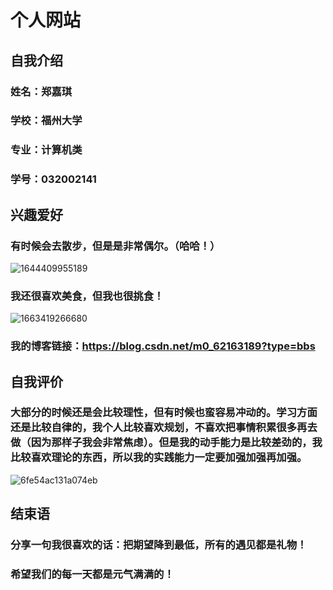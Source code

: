 # 个人网站
## 自我介绍
### 姓名：郑嘉琪
### 学校：福州大学
### 专业：计算机类
### 学号：032002141
## 兴趣爱好
### 有时候会去散步，但是是非常偶尔。（哈哈！）
![1644409955189](https://user-images.githubusercontent.com/112711581/190857596-adc46b27-25bb-4b79-9384-00afec91e1f0.jpg)
### 我还很喜欢美食，但我也很挑食！
![1663419266680](https://user-images.githubusercontent.com/112711581/190857877-508749ff-e901-4266-86e8-861e7021ec8c.jpg)
### 我的博客链接：https://blog.csdn.net/m0_62163189?type=bbs
## 自我评价
### 大部分的时候还是会比较理性，但有时候也蛮容易冲动的。学习方面还是比较自律的，我个人比较喜欢规划，不喜欢把事情积累很多再去做（因为那样子我会非常焦虑）。但是我的动手能力是比较差劲的，我比较喜欢理论的东西，所以我的实践能力一定要加强加强再加强。
![6fe54ac131a074eb](https://user-images.githubusercontent.com/112711581/190859483-d7f45f7a-7231-451a-8ccf-58094e02ad31.jpg)
## 结束语
### 分享一句我很喜欢的话：把期望降到最低，所有的遇见都是礼物！
### 希望我们的每一天都是元气满满的！
